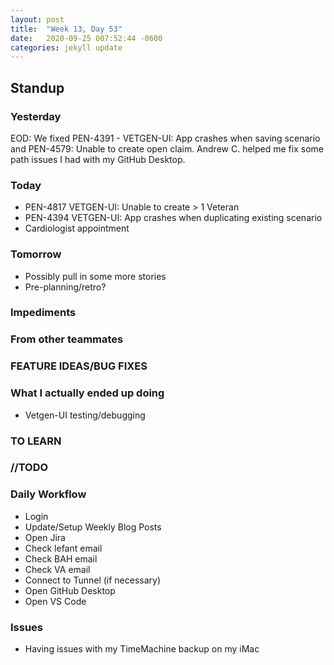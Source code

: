 ```yaml
---
layout: post
title:  "Week 13, Day 53"
date:   2020-09-25 007:52:44 -0600
categories: jekyll update
---
```


## Standup

### Yesterday
EOD: We fixed PEN-4391 - VETGEN-UI: App crashes when saving scenario and PEN-4579: Unable to create open claim. 
Andrew C. helped me fix some path issues I had with my GitHub Desktop. 
### Today
* PEN-4817 VETGEN-UI: Unable to create > 1 Veteran
* PEN-4394 VETGEN-UI: App crashes when duplicating existing scenario
* Cardiologist appointment

### Tomorrow
* Possibly pull in some more stories
* Pre-planning/retro?
  
### Impediments
  
### From other teammates


### FEATURE IDEAS/BUG FIXES


### What I actually ended up doing

* Vetgen-UI testing/debugging

### TO LEARN
  
### //TODO

### Daily Workflow
* Login
* Update/Setup Weekly Blog Posts
* Open Jira
* Check lefant email
* Check BAH email
* Check VA email
* Connect to Tunnel (if necessary)
* Open GitHub Desktop
* Open VS Code
  
### Issues
* Having issues with my TimeMachine backup on my iMac
